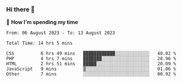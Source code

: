 ### Hi there 👋

🐛 **How I'm spending my time**
<!--START_SECTION:waka-->

```all_time
From: 06 August 2023 - To: 13 August 2023

Total Time: 14 hrs 5 mins

CSS          6 hrs 49 mins   ▓▓▓▓▓▓▓▓▓▓▓▓░░░░░░░░░░░░░   48.02 %
PHP          4 hrs 7 mins    ▓▓▓▓▓▓▓░░░░░░░░░░░░░░░░░░   28.96 %
HTML         2 hrs 51 mins   ▓▓▓▓▓░░░░░░░░░░░░░░░░░░░░   20.09 %
JavaScript   9 mins          ▒░░░░░░░░░░░░░░░░░░░░░░░░   01.06 %
Other        7 mins          ░░░░░░░░░░░░░░░░░░░░░░░░░   00.92 %
```

<!--END_SECTION:waka-->

<!--
**cugel2/cugel2** is a ✨ _special_ ✨ repository because its `README.md` (this file) appears on your GitHub profile.

Here are some ideas to get you started:

- 🔭 I’m currently working on ...
- 🌱 I’m currently learning ...
- 👯 I’m looking to collaborate on ...
- 🤔 I’m looking for help with ...
- 💬 Ask me about ...
- 📫 How to reach me: ...
- 😄 Pronouns: ...
- ⚡ Fun fact: ...
-->
